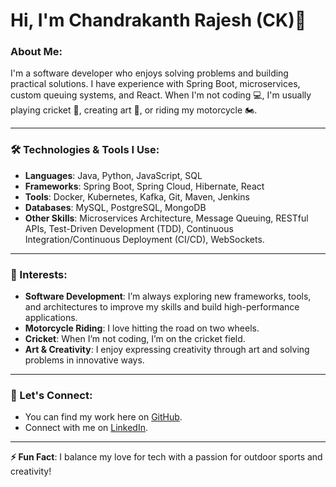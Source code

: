 # Hi, I'm Chandrakanth Rajesh (CK)👋

### About Me:
I'm a software developer who enjoys solving problems and building practical solutions. I have experience with Spring Boot, microservices, custom queuing systems, and React. When I'm not coding 💻, I'm usually playing cricket 🏏, creating art 🎨, or riding my motorcycle 🏍️.

---

### 🛠️ Technologies & Tools I Use:
- **Languages**: Java, Python, JavaScript, SQL
- **Frameworks**: Spring Boot, Spring Cloud, Hibernate, React
- **Tools**: Docker, Kubernetes, Kafka, Git, Maven, Jenkins
- **Databases**: MySQL, PostgreSQL, MongoDB
- **Other Skills**: Microservices Architecture, Message Queuing, RESTful APIs, Test-Driven Development (TDD), Continuous Integration/Continuous Deployment (CI/CD), WebSockets.

---

### 🎯 Interests:
- **Software Development**: I’m always exploring new frameworks, tools, and architectures to improve my skills and build high-performance applications.
- **Motorcycle Riding**: I love hitting the road on two wheels.
- **Cricket**: When I’m not coding, I’m on the cricket field.
- **Art & Creativity**: I enjoy expressing creativity through art and solving problems in innovative ways.

---

### 💬 Let's Connect:
- You can find my work here on [GitHub](https://github.com/chandrakanthrck).
- Connect with me on [LinkedIn](https://www.linkedin.com/in/chandrakanthrajesh/).

---

**⚡ Fun Fact**: I balance my love for tech with a passion for outdoor sports and creativity!
